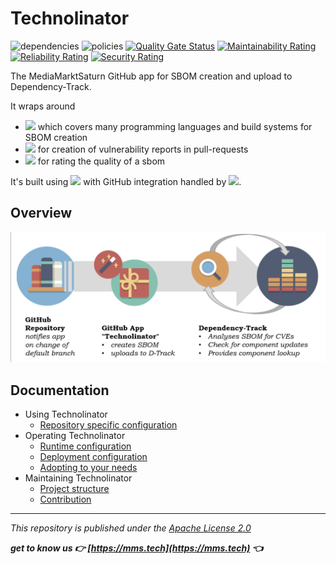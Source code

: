 # Technolinator

![dependencies](https://dtrack.mmst.eu/api/v1/badge/vulns/project/technolinator/main) ![policies](https://dtrack.mmst.eu/api/v1/badge/violations/project/technolinator/main)
[![Quality Gate Status](https://sonarqube.cloud.mmst.eu/api/project_badges/measure?project=technolinator%3Amain&metric=alert_status&token=squ_c20d5a134cfb4e85c6046de00451b6f4d21ee225)](https://sonarqube.cloud.mmst.eu/dashboard?id=technolinator%3Amain) [![Maintainability Rating](https://sonarqube.cloud.mmst.eu/api/project_badges/measure?project=technolinator%3Amain&metric=sqale_rating&token=squ_c20d5a134cfb4e85c6046de00451b6f4d21ee225)](https://sonarqube.cloud.mmst.eu/dashboard?id=technolinator%3Amain) [![Reliability Rating](https://sonarqube.cloud.mmst.eu/api/project_badges/measure?project=technolinator%3Amain&metric=reliability_rating&token=squ_c20d5a134cfb4e85c6046de00451b6f4d21ee225)](https://sonarqube.cloud.mmst.eu/dashboard?id=technolinator%3Amain) [![Security Rating](https://sonarqube.cloud.mmst.eu/api/project_badges/measure?project=technolinator%3Amain&metric=security_rating&token=squ_c20d5a134cfb4e85c6046de00451b6f4d21ee225)](https://sonarqube.cloud.mmst.eu/dashboard?id=technolinator%3Amain)

The MediaMarktSaturn GitHub app for SBOM creation and upload to Dependency-Track.

It wraps around
* [![](https://img.shields.io/badge/dynamic/yaml?url=https%3A%2F%2Fraw.githubusercontent.com%2FMediaMarktSaturn%2Ftechnolinator%2Fmain%2F.github%2Fworkflows%2Fci.yml&query=%24.env.CDXGEN_VERSION&style=flat-square&label=cdxgen)](https://github.com/CycloneDX/cdxgen) which covers many programming languages and build systems for SBOM creation
* [![](https://img.shields.io/badge/dynamic/yaml?url=https%3A%2F%2Fraw.githubusercontent.com%2FMediaMarktSaturn%2Ftechnolinator%2Fmain%2F.github%2Fworkflows%2Fci.yml&query=%24.env.GRYPE_VERSION&style=flat-square&label=grype)](https://github.com/anchore/grype) for creation of vulnerability reports in pull-requests
* [![](https://img.shields.io/badge/dynamic/yaml?url=https%3A%2F%2Fraw.githubusercontent.com%2FMediaMarktSaturn%2Ftechnolinator%2Fmain%2F.github%2Fworkflows%2Fci.yml&query=%24.env.SBOMQS_VERSION&style=flat-square&label=sbomqs)](https://github.com/interlynk-io/sbomqs) for rating the quality of a sbom

It's built using [![](https://img.shields.io/badge/dynamic/xml?url=https%3A%2F%2Fraw.githubusercontent.com%2FMediaMarktSaturn%2Ftechnolinator%2Fmain%2Fpom.xml&query=%2F%2F*%5Blocal-name()%20%3D%20'quarkus.platform.version'%5D%2Ftext()&style=flat-square&label=Quarkus)](https://quarkus.io/) with GitHub integration handled by [![](https://img.shields.io/badge/dynamic/xml?url=https%3A%2F%2Fraw.githubusercontent.com%2FMediaMarktSaturn%2Ftechnolinator%2Fmain%2Fpom.xml&query=%2F%2F*%5Blocal-name()%20%3D%20'quarkus-github-app.version'%5D%2Ftext()&style=flat-square&label=Quarkiverse%20GitHub%20App)](https://quarkiverse.github.io/quarkiverse-docs/quarkus-github-app/dev/index.html).

## Overview

![](docs/img/overview.png)

## Documentation

* Using Technolinator
  * [Repository specific configuration](docs/Repository_Config.md)
* Operating Technolinator
  * [Runtime configuration](docs/Runtime_Config.md)
  * [Deployment configuration](docs/Deployment_Config.md)
  * [Adopting to your needs](docs/Adoption.md)
* Maintaining Technolinator
  * [Project structure](docs/Project_Structure.md)
  * [Contribution](docs/Contribution.md)

---

_This repository is published under the [Apache License 2.0](https://www.apache.org/licenses/LICENSE-2.0)_

**_get to know us 👉 [https://mms.tech](https://mms.tech) 👈_**

